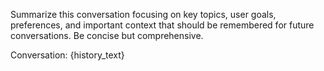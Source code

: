 Summarize this conversation focusing on key topics, user goals, preferences, and important context that should be remembered for future conversations. Be concise but comprehensive.

Conversation:
{history_text}
